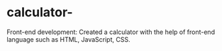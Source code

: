 # calculator-
Front-end development: Created a calculator with the help of front-end language such as HTML, JavaScript, CSS.
